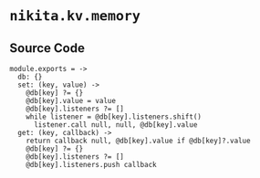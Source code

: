
# `nikita.kv.memory`

## Source Code

    module.exports = ->
      db: {}
      set: (key, value) ->
        @db[key] ?= {}
        @db[key].value = value
        @db[key].listeners ?= []
        while listener = @db[key].listeners.shift()
          listener.call null, null, @db[key].value
      get: (key, callback) ->
        return callback null, @db[key].value if @db[key]?.value
        @db[key] ?= {}
        @db[key].listeners ?= []
        @db[key].listeners.push callback
